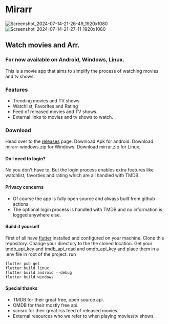 # Mirarr

![Screenshot_2024-07-14-21-26-49_1920x1080](https://github.com/user-attachments/assets/1a54e640-0972-4fd7-87d2-29eb8780b80e)
![Screenshot_2024-07-14-21-27-11_1920x1080](https://github.com/user-attachments/assets/b9850d12-3c41-4e03-9228-939b3877324a)

## Watch movies and Arr.

### For now available on Android, Windows, Linux.

This is a movie app that aims to simplify the process of watching movies and tv shows.

### Features
- Trending movies and TV shows
- Watchlist, Favorites and Rating
- Feed of released movies and TV shows.
- External links to movies and tv shows to watch.

### Download
Head over to the [releases](https://github.com/mirarr-app/mirarr/releases) page.
Download Apk for android.
Download mirarr-windows.zip for Windows.
Download mirrar.zip for Linux.

#### Do I need to login?
No you don't have to. But the login process enables extra features like watchlist, favorties and rating which are all handled with TMDB.


#### Privacy concerns
- Of course the app is fully open source and always built from github actions.
- The optional login process is handled with TMDB and no information is logged anywhere else.

#### Build it yourself
First of all have [flutter]([https://docs.flutter.dev/get-started/install) installed and configured on your machine.
Clone this repository. Change your directory to the the cloned location.
Get your tmdb_api_key and tmdb_api_read and omdb_api_key and place them in a .env file in root of the project.
run
```
flutter pub get
flutter build linux
flutter build android --debug
flutter build windows
```


#### Special thanks
- TMDB for their great free, open source api.
- OMDB for their mostly free api.
- scnsrc for their great rss feed of released movies. 
- External resources who we refer to when playing movies/tv shows.
